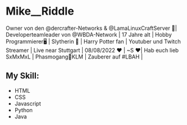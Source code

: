 # Mike__Riddle
Owner von den @dercrafter-Networks & @LamaLinuxCraftServer 👑| Developerteamleader von @WBDA-Network | 17 Jahre alt | Hobby Programmierer🖥 | Slytherin 💚 | Harry Potter fan | Youtuber und Twitch Streamer | Live near Stuttgart | 08/08/2022 ❤️ | ~S ❤️| Hab euch lieb SxMxMxL | Phasmogang👻KLM | Zauberer auf #LBAH | 

## My Skill:
- HTML
- CSS
- Javascript
- Python
- Java
